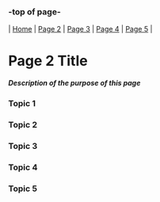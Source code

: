 ### -top of page-
| [Home](index) |  [Page 2](page2) | [Page 3](page3) | [Page 4](page4) | [Page 5](page5) |

# Page 2 Title
_**Description of the purpose of this page**_

### Topic 1

### Topic 2

### Topic 3

### Topic 4

### Topic 5

